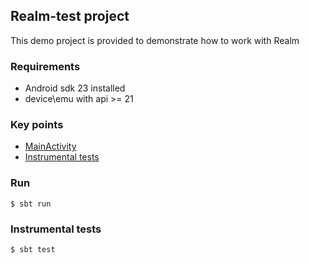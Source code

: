## Realm-test project

This demo project is provided to demonstrate how to work with Realm

### Requirements
- Android sdk 23 installed
- device\emu with api >= 21

### Key points

- [MainActivity](src/main/scala/com/github/aafa/activity/MainActivity.scala)
- [Instrumental tests](src/androidTest/scala)


### Run
`$ sbt run`

### Instrumental tests
`$ sbt test`